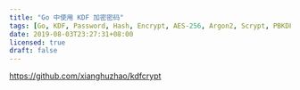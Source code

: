 ```yaml
---
title: "Go 中使用 KDF 加密密码"
tags: [Go, KDF, Password, Hash, Encrypt, AES-256, Argon2, Scrypt, PBKDF2, HKDF]
date: 2019-08-03T23:27:31+08:00
licensed: true
draft: false
---
```


<https://github.com/xianghuzhao/kdfcrypt>
